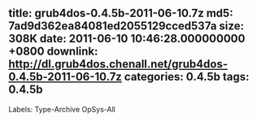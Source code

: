 title: grub4dos-0.4.5b-2011-06-10.7z
md5: 7ad9d362ea84081ed2055129cced537a
size: 308K
date: 2011-06-10 10:46:28.000000000 +0800
downlink: http://dl.grub4dos.chenall.net/grub4dos-0.4.5b-2011-06-10.7z
categories: 0.4.5b
tags: 0.4.5b
---

Labels: 
 Type-Archive
 OpSys-All